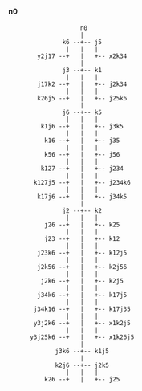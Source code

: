 #### n0
                        n0 
                        | 
                   k6 --+-- j5 
                    |   |   | 
            y2j17 --+   |   +-- x2k34 
                        | 
                   j3 --+-- k1 
                    |   |   | 
            j17k2 --+   |   +-- j2k34 
                    |   |   | 
            k26j5 --+   |   +-- j25k6 
                        | 
                   j6 --+-- k5 
                    |   |   | 
             k1j6 --+   |   +-- j3k5 
                    |   |   | 
              k16 --+   |   +-- j35 
                    |   |   | 
              k56 --+   |   +-- j56 
                    |   |   | 
             k127 --+   |   +-- j234 
                    |   |   | 
           k127j5 --+   |   +-- j234k6 
                    |   |   | 
            k17j6 --+   |   +-- j34k5 
                        | 
                   j2 --+-- k2 
                    |   |   | 
              j26 --+   |   +-- k25 
                    |   |   | 
              j23 --+   |   +-- k12 
                    |   |   | 
            j23k6 --+   |   +-- k12j5 
                    |   |   | 
            j2k56 --+   |   +-- k2j56 
                    |   |   | 
             j2k6 --+   |   +-- k2j5 
                    |   |   | 
            j34k6 --+   |   +-- k17j5 
                    |   |   | 
           j34k16 --+   |   +-- k17j35  
                    |   |   | 
           y3j2k6 --+   |   +-- x1k2j5 
                    |   |   | 
          y3j25k6 --+   |   +-- x1k26j5 
                        | 
                 j3k6 --+-- k1j5 
                        | 
                 k2j6 --+-- j2k5 
                    |   |   | 
              k26 --+   |   +-- j25 
			  